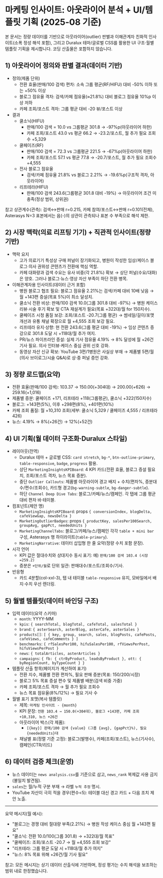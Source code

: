 # 마케팅 인사이트: 아웃라이어 분석 + UI/템플릿 기획 (2025-08 기준)

본 문서는 정량 데이터를 기반으로 아웃라이어(outlier) 판별과 이해관계자 친화적 인사이트(소폭 정성 해석 포함), 그리고 Duralux 테마/글로벌 CSS를 활용한 UI 구조·월별 템플릿 기획을 제시합니다. 코딩 산출물은 포함하지 않습니다.

## 1) 아웃라이어 정의와 판별 결과(데이터 기반)
- 정의(제품 단위)
  - 전환 효율(판매/100 검색) 편차: 소속 그룹 평균(RF/HIFU) 대비 -50% 이하 또는 +50% 이상
  - 블로그 점유율 격차: 검색/카페 점유율(≈21.8%) 대비 블로그 점유율 10%p 이상 저하
  - 카페 조회/포스트 격차: 그룹 평균 대비 -20 뷰/포스트 이상
- 결과
  - 쿨소닉(HIFU)
    - 판매/100 검색 = 10.0 vs 그룹평균 301.8 → -97%p(아웃라이어 하한)
    - 카페 조회/포스트 43.0 vs 평균 66.2 → -23.2/포스트, 월 추가 필요 조회수 +5,329
  - 쿨페이즈(RF)
    - 판매/100 검색 = 72.3 vs 그룹평균 221.5 → -67%p(아웃라이어 하한)
    - 카페 조회/포스트 57.1 vs 평균 77.8 → -20.7/포스트, 월 추가 필요 조회수 +4,555
  - 전사 블로그 점유율
    - 검색/카페 점유율 21.8% vs 블로그 2.21% → -19.6%p(구조적 격차, 아웃라이어)
  - 리프테라(HIFU)
    - 판매/100 검색 243.6(그룹평균 301.8 대비 -19%) → 아웃라이어 조건 미충족(정상 범위, 상위권)

참고 상관계수(관측): 검색↔판매 r=0.215, 카페 참여/포스트↔판매 r=0.101(전체), Asterasys N=3 표본에서는 음(-)의 상관이 관측되나 표본 수 부족으로 해석 제한.

## 2) 시장 맥락(의료 리프팅 기기) + 직관적 인사이트(정량 기반)
- 맥락 요지
  - 고가 의료기기 특성상 구매 퍼널이 장기화되고, 병원이 작성한 임상/케이스 블로그·의사 권위성 콘텐츠가 전환에 핵심 역할.
  - 카페 대화량과 검색 수요는 유사 비중(각 21.8%) 확보 → 상단 퍼널(수요/대화)은 양호. 그러나 블로그·뉴스·영상 자산 부족이 하단 전환 병목.
- 이해관계자용 인사이트(데이터 근거 포함)
  - 병원 블로그 협조 필요: 블로그 점유율 2.21%는 검색/카페 대비 10배 낮음 → 월 +143편 증설(목표 5%)이 최소 달성치.
  - 쿨소닉 전환 비상: 판매/100 검색 10.0(그룹 301.8 대비 -97%) → 병원 케이스 리뷰·시술 후기 확보 및 CTA 재설계가 필요(목표 +322대/월 for 150지수).
  - 쿨페이즈 시청 품질 보강: 조회/포스트 -20.7(그룹 평균) → 썸네일/길이/포맷 개선과 유통 채널 확장으로 월 +4,555 조회 보강 필요.
  - 리프테라 유지·상향: 현 전환 243.6(그룹 평균 대비 -19%) → 임상 콘텐츠 증강으로 301.8 도달 시 +118대/월 추가 여지.
  - PR/뉴스 파이프라인 증설: 실제 기사 점유율 4.19% → 8% 달성에 월 +26건 기사 필요. 의사 인터뷰·케이스 중심 권위 신호 강화.
  - 동영상 자산 신규 확보: YouTube 3편/1병원은 사실상 부재 → 제품별 5편/월(의사 브이로그/시술 Q&A)로 상·중 퍼널 증언 강화.

## 3) 정량 로드맵(요약)
- 전환 효율(판매/100 검색): 103.37 → 150.00(+304대) → 200.00(+626) → 259.16(+1,016)
- 제품별 증분: 쿨페이즈 +171, 리프테라 +118(그룹평균), 쿨소닉 +322(150지수)
- 블로그: +143편(5%), 이후 +298편(8%), +401편(10%)
- 카페 조회 품질: 월 +10,310 조회(세부: 쿨소닉 5,329 / 쿨페이즈 4,555 / 리프테라 426)
- 뉴스: 4.19% → 8%(+26건) → 12%(+52건)

## 4) UI 기획(월 데이터 구조화·Duralux 스타일)
- 레이아웃(전역)
  - Duralux 테마 + 글로벌 CSS: `card stretch`, `bg-*`, `btn-outline-primary`, `table-responsive`, `badge`, `progress` 활용.
  - 상단 `MarketingInsightsKPIBoard`: 4 KPI 카드(전환 효율, 블로그 증설 필요치, 조회/포스트 격차, 뉴스 목표 증분).
  - 중단 `Outlier Callouts`: 제품별 아웃라이어 경고 배지 + 수치(편차%, 증분대수/편수/조회수), 카드형 경고(`bg-warning-subtle`, `bg-danger-subtle`).
  - 하단 `Channel Deep Dive Tabs`: 블로그/카페/뉴스/캠페인. 각 탭에 그룹 평균 대비 편차 바·테이블.
- 컴포넌트(제안 명)
  - `MarketingInsightsKPIBoard`: props `{ conversionIndex, blogDelta, cafeViewGap, newsDelta }`
  - `MarketingOutlierBadges`: props `{ productKey, salesPer100Search, groupAvg, gapPct, neededUnits }`
  - `MarketingChannelTabs`: 블로그/카페/뉴스/캠페인 각각 `table + mini bar` 구성, Asterasys 행 하이라이트(`table-primary`).
  - `MarketingNarrative`: 데이터 삽입형 한 줄 요약(정량 수치 포함 문장).
- 시각 언어
  - KPI 값은 절대수치와 상대지수 동시 표기: 예) `판매/100 검색 103.4 (시장=259.2)`
  - 증분은 `+단위/월`로 단위 일관: 판매대수/포스트/조회수/기사.
- 반응형
  - 카드 4분할(col-xxl-3), 탭 내 테이블 `table-responsive` 유지, 모바일에서 배지·수치 우선 렌더링.

## 5) 월별 템플릿(데이터 바인딩 구조)
- 입력 데이터(요약 스키마)
  - `month`: YYYY-MM
  - `kpis`: `{ searchTotal, blogTotal, cafeTotal, salesTotal }`
  - `brand`: `{ asterSearch, asterBlog, asterCafe, asterSales }`
  - `products[]`: `[ { key, group, search, sales, blogPosts, cafePosts, cafeViews, cafeComments } ]`
  - `benchmarks`: `{ rfSalesPer100, hifuSalesPer100, rfViewsPerPost, hifuViewsPerPost }`
  - `news`: `{ totalArticles, asterArticles }`
  - `campaigns`: `{ fb: { ctrByProduct, leadsByProduct }, ott: { byRegionCount, byTypeCount } }`
- 템플릿 산출 항목(페이지가 계산하여 표기)
  - 전환 지수, 제품별 전환 편차%, 필요 판매 증분(목표: 150/200/시장)
  - 블로그 5% 목표 증설 편수 및 제품별 배분(검색 비중 가중)
  - 카페 조회/포스트 격차 → 월 추가 필요 조회수
  - 뉴스 목표 점유율(8%/12%) → 필요 기사 수
- 월별 표기 포맷(복사 템플릿)
  - 제목: `마케팅 인사이트 - {month}`
  - KPI 문장: `전환 103.4 → 150.0(+304대), 블로그 +143편, 카페 조회 +10,310, 뉴스 +26건`
  - 아웃라이어 박스(각 제품):
    - `[{key}] 판매/100 검색 {value} (그룹 {avg}, {gapPct}%), 필요 {neededUnits}대`
  - 채널별 표(정렬 기준 고정): 블로그(발행수), 카페(조회/포스트), 뉴스(기사수), 캠페인(CTR/리드)

## 6) 데이터 검증 체크(운영)
- 뉴스 데이터는 `news analysis.csv`를 기준으로 삼고, `news_rank` 복제값 사용 금지(불일치 발견됨).
- `sales`는 월/누적 구분 부재 → 라벨 `누적 추정` 명시.
- YouTube 자산이 극히 적을 경우(편수<5): 테이블 대신 경고 카드 + 다음 조치 제안 노출.

---
요약 메시지(월 예시):
- "블로그는 경쟁 대비 절대량 부족(2.21%) → 병원 작성 케이스 중심 월 +143편 필요"
- "쿨소닉: 전환 10.0/100(그룹 301.8) → +322대/월 목표"
- "쿨페이즈: 조회/포스트 -20.7 → 월 +4,555 조회 보강"
- "리프테라: 그룹 평균 도달 시 +118대/월 추가 여지"
- "뉴스: 8% 목표 위해 +26건/월 기사 필요"

참고: 모든 메시지는 상기 데이터 산출식에 기반하며, 정성 평가는 수치 해석을 보조하는 범위 내로 한정했습니다.

